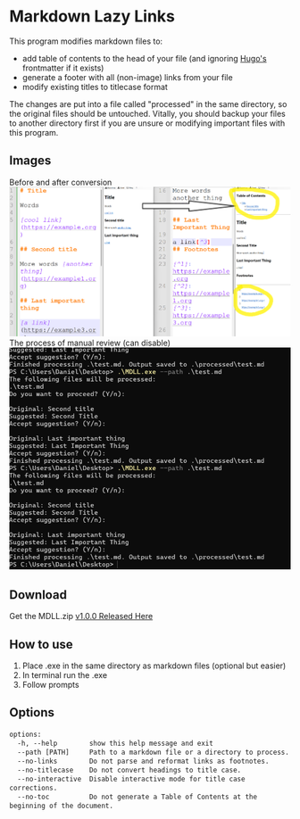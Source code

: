 # Markdown Lazy Links

This program modifies markdown files to:
- add table of contents to the head of your file (and ignoring [Hugo's](https://gohugo.io/) frontmatter if it exists)
- generate a footer with all (non-image) links from your file
- modify existing titles to titlecase format

The changes are put into a file called "processed" in the same directory, so the original files should be untouched. Vitally, you should backup your files to another directory first if you are unsure or modifying important files with this program.

## Images
Before and after conversion
![Preview web](https://github.com/danieljudd/markdownlazylinks/blob/main/images/example1_preview.png)
The process of manual review (can disable)
![Preview terminal](https://github.com/danieljudd/markdownlazylinks/blob/main/images/example1_program.png)

## Download
Get the MDLL.zip
[v1.0.0 Released Here](https://github.com/danieljudd/markdownlazylinks/releases)

## How to use
1. Place .exe in the same directory as markdown files (optional but easier)
2. In terminal run the .exe
3. Follow prompts

## Options
```
options:
  -h, --help        show this help message and exit
  --path [PATH]     Path to a markdown file or a directory to process.
  --no-links        Do not parse and reformat links as footnotes.
  --no-titlecase    Do not convert headings to title case.
  --no-interactive  Disable interactive mode for title case corrections.
  --no-toc          Do not generate a Table of Contents at the beginning of the document.
```
